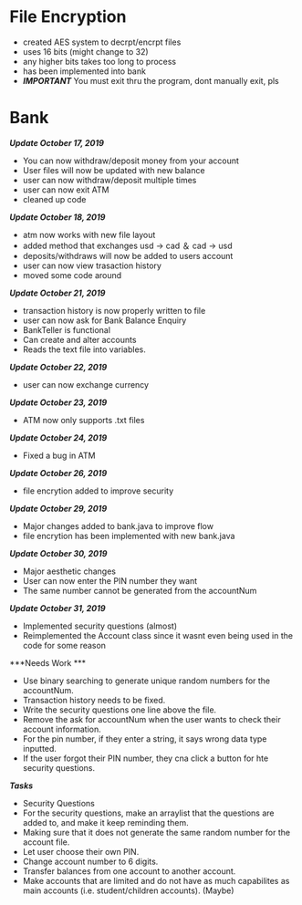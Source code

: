 # File Encryption
- created AES system to decrpt/encrpt files
- uses 16 bits (might change to 32)
- any higher bits takes too long to process
- has been implemented into bank 
- ***IMPORTANT*** You must exit thru the program, dont manually exit, pls

# Bank



***Update October 17, 2019***
- You can now withdraw/deposit money from your account
- User files will now be updated with new balance
- user can now withdraw/deposit multiple times
- user can now exit ATM
- cleaned up code

***Update October 18, 2019***
- atm now works with new file layout
- added method that exchanges usd -> cad ＆ cad -> usd
- deposits/withdraws will now be added to users account
- user can now view trasaction history
- moved some code around

***Update October 21, 2019***
- transaction history is now properly written to file
- user can now ask for Bank Balance Enquiry
- BankTeller is functional
- Can create and alter accounts
- Reads the text file into variables.

***Update October 22, 2019***
- user can now exchange currency

***Update October 23, 2019***
- ATM now only supports .txt files

***Update October 24, 2019***
- Fixed a bug in ATM

***Update October 26, 2019***
- file encrytion added to improve security

***Update October 29, 2019***
- Major changes added to bank.java to improve flow
- file encrytion has been implemented with new bank.java

***Update October 30, 2019***
- Major aesthetic changes
- User can now enter the PIN number they want
- The same number cannot be generated from the accountNum

***Update October 31, 2019***

- Implemented security questions (almost)
- Reimplemented the Account class since it wasnt even being used in the code for some reason

***Needs Work ***
- Use binary searching to generate unique random numbers for the accountNum.
- Transaction history needs to be fixed.
- Write the security questions one line above the file.
- Remove the ask for accountNum when the user wants to check their account information.
- For the pin number, if they enter a string, it says wrong data type inputted.
- If the user forgot their PIN number, they cna click a button for hte security questions. 

***Tasks***
- Security Questions
 - For the security questions, make an arraylist that the questions are added to, and make it keep reminding them.
- Making sure that it does not generate the same random number for the account file.
- Let user choose their own PIN.
- Change account number to 6 digits.
- Transfer balances from one account to another account.
- Make accounts that are limited and do not have as much capabilites as main accounts (i.e. student/children accounts). (Maybe)
